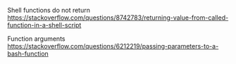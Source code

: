 Shell functions do not return\
https://stackoverflow.com/questions/8742783/returning-value-from-called-function-in-a-shell-script

Function arguments\
https://stackoverflow.com/questions/6212219/passing-parameters-to-a-bash-function
